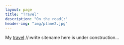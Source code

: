 ```yaml
---
layout: page
title: "Travel"
description: "On the road(:"
header-img: "img/plane2.jpg"
---
```




My [travel](#) //:write sitename here
is under construction...
